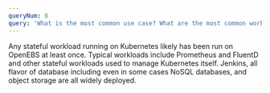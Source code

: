 ```yaml
---
queryNum: 8
query: 'What is the most common use case? What are the most common workloads?'
---
```


Any stateful workload running on Kubernetes likely has been run on OpenEBS at least once. Typical workloads include Prometheus and FluentD and other stateful workloads used to manage Kubernetes itself. Jenkins, all flavor of database including even in some cases NoSQL databases, and object storage are all widely deployed.
